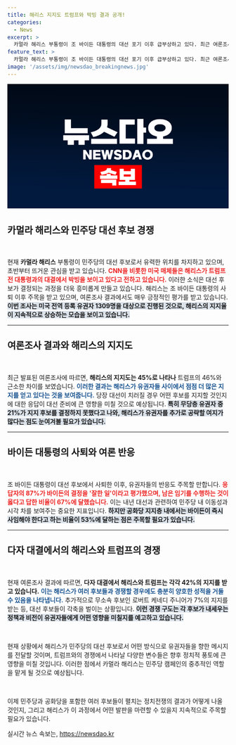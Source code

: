 ```yaml
---
title: 해리스 지지도 트럼프와 박빙 결과 공개!
categories:
  - News
excerpt: >
  카멀라 해리스 부통령이 조 바이든 대통령의 대선 포기 이후 급부상하고 있다. 최근 여론조사에 따르면 해리스와 트럼프의 지지율이 박빙으로, 민주당 내부의 관심이 집중되고 있다. 과연 해리스가 공식 후보로 자리 잡을 수 있을지 주목된다!
feature_text: >
  카멀라 해리스 부통령이 조 바이든 대통령의 대선 포기 이후 급부상하고 있다. 최근 여론조사에 따르면 해리스와 트럼프의 지지율이 박빙으로, 민주당 내부의 관심이 집중되고 있다. 과연 해리스가 공식 후보로 자리 잡을 수 있을지 주목된다!
image: '/assets/img/newsdao_breakingnews.jpg'
---
```


<p><img src="/assets/img/newsdao_breakingnews.jpg" alt="pcversion 속보" /></p>

<h2 data-ke-size="size26">카멀라 해리스와 민주당 대선 후보 경쟁</h2>

<p data-ke-size="size16">&nbsp;</p>

<p>현재 <b>카멀라 해리스</b> 부통령이 민주당의 대선 후보로서 유력한 위치를 차지하고 있으며, 초반부터 뜨거운 관심을 받고 있습니다. <b><span style="color: #ee2323;">CNN을 비롯한 미국 매체들은 해리스가 트럼프 전 대통령과의 대결에서 박빙을 보이고 있다고 전하고 있습니다.</span></b> 이러한 소식은 대선 후보가 결정되는 과정을 더욱 흥미롭게 만들고 있습니다. 해리스는 조 바이든 대통령의 사퇴 이후 주목을 받고 있으며, 여론조사 결과에서도 매우 긍정적인 평가를 받고 있습니다. <b><span style="background-color: #21538527;">이번 조사는 미국 전역 등록 유권자 1309명을 대상으로 진행된 것으로, 해리스의 지지율이 지속적으로 상승하는 모습을 보이고 있습니다.</span></b></p>

<hr>

<h2 data-ke-size="size26">여론조사 결과와 해리스의 지지도</h2>

<p data-ke-size="size16">&nbsp;</p>

<p>최근 발표된 여론조사에 따르면, <b>해리스의 지지도는 45%로 나타나</b> 트럼프의 46%와 근소한 차이를 보였습니다. <b><span style="color: #1a5490;">이러한 결과는 해리스가 유권자들 사이에서 점점 더 많은 지지를 얻고 있다는 것을 보여줍니다.</span></b> 당장 대선이 치러질 경우 어떤 후보를 지지할 것인지에 대한 응답이 대선 준비에 큰 영향을 미칠 것으로 예상됩니다. <b><span style="background-color: #21538527;">특히 무당층 유권자 중 21%가 지지 후보를 결정하지 못했다고 나와, 해리스가 유권자를 추가로 공략할 여지가 많다는 점도 눈여겨볼 필요가 있습니다.</span></b></p>

<hr>

<h2 data-ke-size="size26">바이든 대통령의 사퇴와 여론 반응</h2>

<p data-ke-size="size16">&nbsp;</p>

<p>조 바이든 대통령이 대선 후보에서 사퇴한 이후, 유권자들의 반응도 주목할 만합니다. <b><span style="color: #ee2323;">응답자의 87%가 바이든의 결정을 '잘한 일'이라고 평가했으며, 남은 임기를 수행하는 것이 옳다고 답한 비율이 67%에 달했습니다.</span></b> 이는 내년 대선과 관련하여 민주당 내 이동성과 시각 차를 보여주는 중요한 지표입니다. <b><span style="background-color: #21538527;">하지만 공화당 지지층 내에서는 바이든이 즉시 사임해야 한다고 하는 비율이 53%에 달하는 점은 주목할 필요가 있습니다.</span></b></p>

<hr>

<h2 data-ke-size="size26">다자 대결에서의 해리스와 트럼프의 경쟁</h2>

<p data-ke-size="size16">&nbsp;</p>

<p>현재 여론조사 결과에 따르면, <b>다자 대결에서 해리스와 트럼프는 각각 42%의 지지를 받고 있습니다.</b> <b><span style="color: #1a5490;">이는 해리스가 여러 후보들과 경쟁할 경우에도 충분히 양호한 성적을 거둘 수 있음을 나타냅니다.</span></b> 추가적으로 무소속 후보인 로버트 케네디 주니어가 7%의 지지를 받는 등, 대선 후보들이 각축을 벌이는 상황입니다. <b><span style="background-color: #21538527;">이런 경쟁 구도는 각 후보가 내세우는 정책과 비전이 유권자들에게 어떤 영향을 미칠지를 예고하고 있습니다.</span></b></p>

<p data-ke-size="size16">&nbsp;</p>

<p>현재 상황에서 해리스가 민주당의 대선 후보로서 어떤 방식으로 유권자들을 향한 메시지를 전달할 것이며, 트럼프와의 경쟁에서 나타날 다양한 변수들은 향후 정치적 풍토에 큰 영향을 미칠 것입니다. 이러한 점에서 카멀라 해리스는 민주당 캠페인의 중추적인 역할을 맡게 될 것으로 예상됩니다. </p>

<p data-ke-size="size16">&nbsp;</p>

<p>이제 민주당과 공화당을 포함한 여러 후보들이 펼치는 정치전쟁의 결과가 어떻게 나올 것인지, 그리고 해리스가 이 과정에서 어떤 발판을 마련할 수 있을지 지속적으로 주목할 필요가 있습니다.</p>
실시간 뉴스 속보는, <a href="https://newsdao.kr" rel="dofollow">https://newsdao.kr</a>


